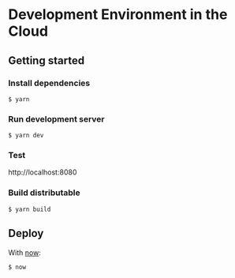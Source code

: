 # Development Environment in the Cloud

## Getting started

### Install dependencies

```
$ yarn
```

### Run development server

```
$ yarn dev
```

### Test

http://localhost:8080

### Build distributable

```
$ yarn build
```

## Deploy

With [now](https://zeit.co/download):

```
$ now
```

